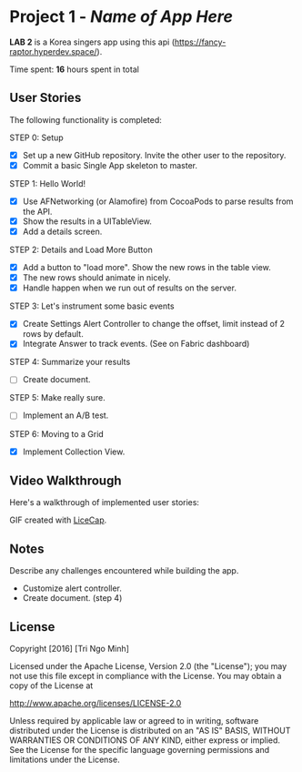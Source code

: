 # Project 1 - *Name of App Here*

**LAB 2** is a Korea singers app using this api (https://fancy-raptor.hyperdev.space/).

Time spent: **16** hours spent in total

## User Stories

The following functionality is completed:

STEP 0: Setup

- [x] Set up a new GitHub repository. Invite the other user to the repository.
- [x] Commit a basic Single App skeleton to master.

STEP 1: Hello World!

- [x] Use AFNetworking (or Alamofire) from CocoaPods to parse results from the API.
- [x] Show the results in a UITableView.
- [x] Add a details screen.

STEP 2: Details and Load More Button

- [x] Add a button to "load more". Show the new rows in the table view.
- [x] The new rows should animate in nicely.
- [x] Handle happen when we run out of results on the server.

STEP 3: Let's instrument some basic events

- [x] Create Settings Alert Controller to change the offset, limit instead of 2 rows by default.
- [x] Integrate Answer to track events. (See on Fabric dashboard)

STEP 4: Summarize your results

- [ ] Create document.

STEP 5: Make really sure.

- [ ] Implement an A/B test.

STEP 6: Moving to a Grid

- [x] Implement Collection View.

## Video Walkthrough

Here's a walkthrough of implemented user stories:


GIF created with [LiceCap](http://www.cockos.com/licecap/).

## Notes

Describe any challenges encountered while building the app.
 - Customize alert controller.
 - Create document. (step 4)

## License

Copyright [2016] [Tri Ngo Minh]

Licensed under the Apache License, Version 2.0 (the "License");
you may not use this file except in compliance with the License.
You may obtain a copy of the License at

http://www.apache.org/licenses/LICENSE-2.0

Unless required by applicable law or agreed to in writing, software
distributed under the License is distributed on an "AS IS" BASIS,
WITHOUT WARRANTIES OR CONDITIONS OF ANY KIND, either express or implied.
See the License for the specific language governing permissions and
limitations under the License.